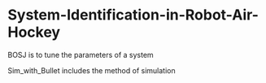# System-Identification-in-Robot-Air-Hockey


BOSJ is to tune the parameters of a system

Sim_with_Bullet includes the method of simulation
